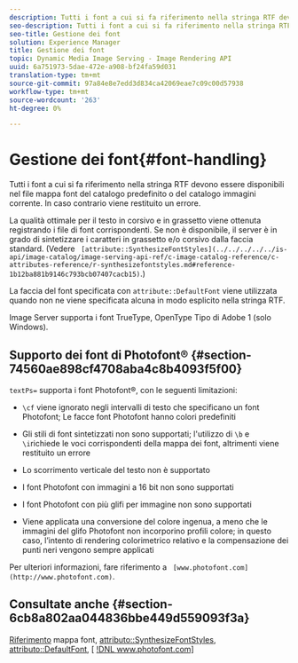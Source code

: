 ```yaml
---
description: Tutti i font a cui si fa riferimento nella stringa RTF devono essere disponibili nel file mappa font del catalogo predefinito o del catalogo immagini corrente. In caso contrario viene restituito un errore.
seo-description: Tutti i font a cui si fa riferimento nella stringa RTF devono essere disponibili nel file mappa font del catalogo predefinito o del catalogo immagini corrente. In caso contrario viene restituito un errore.
seo-title: Gestione dei font
solution: Experience Manager
title: Gestione dei font
topic: Dynamic Media Image Serving - Image Rendering API
uuid: 6a751973-5dae-472e-a908-bf24fa59d031
translation-type: tm+mt
source-git-commit: 97a84e8e7edd3d834ca42069eae7c09c00d57938
workflow-type: tm+mt
source-wordcount: '263'
ht-degree: 0%

---
```



# Gestione dei font{#font-handling}

Tutti i font a cui si fa riferimento nella stringa RTF devono essere disponibili nel file mappa font del catalogo predefinito o del catalogo immagini corrente. In caso contrario viene restituito un errore.

La qualità ottimale per il testo in corsivo e in grassetto viene ottenuta registrando i file di font corrispondenti. Se non è disponibile, il server è in grado di sintetizzare i caratteri in grassetto e/o corsivo dalla faccia standard. (Vedere ` [attribute::SynthesizeFontStyles](../../../../../is-api/image-catalog/image-serving-api-ref/c-image-catalog-reference/c-attributes-reference/r-synthesizefontstyles.md#reference-1b12ba881b9146c793bcb07407cacb15)`.)

La faccia del font specificata con `attribute::DefaultFont` viene utilizzata quando non ne viene specificata alcuna in modo esplicito nella stringa RTF.

Image Server supporta i font TrueType, OpenType  Tipo di Adobe 1 (solo Windows).

## Supporto dei font di Photofont® {#section-74560ae898cf4708aba4c8b4093f5f00}

`textPs=` supporta i font Photofont®, con le seguenti limitazioni:

* `\cf` viene ignorato negli intervalli di testo che specificano un font Photofont; Le facce font Photofont hanno colori predefiniti
* Gli stili di font sintetizzati non sono supportati; l&#39;utilizzo di `\b` e `\i`richiede le voci corrispondenti della mappa dei font, altrimenti viene restituito un errore

* Lo scorrimento verticale del testo non è supportato
* I font Photofont con immagini a 16 bit non sono supportati
* I font Photofont con più glifi per immagine non sono supportati
* Viene applicata una conversione del colore ingenua, a meno che le immagini del glifo Photofont non incorporino profili colore; in questo caso, l’intento di rendering colorimetrico relativo e la compensazione dei punti neri vengono sempre applicati

Per ulteriori informazioni, fare riferimento a ` [www.photofont.com](http://www.photofont.com)`.

## Consultate anche {#section-6cb8a802aa044836bbe449d559093f3a}

[Riferimento](../../../../../is-api/image-catalog/image-serving-api-ref/c-image-catalog-reference/c-font-map-reference/c-font-map-reference.md#concept-f81f319d03c646c5a8ef87b3277dd37d) mappa font,  [attributo::SynthesizeFontStyles](../../../../../is-api/image-catalog/image-serving-api-ref/c-image-catalog-reference/c-attributes-reference/r-synthesizefontstyles.md#reference-1b12ba881b9146c793bcb07407cacb15),  [attributo::DefaultFont](../../../../../is-api/image-catalog/image-serving-api-ref/c-image-catalog-reference/c-attributes-reference/r-defaultfont.md#reference-48b763ac254545e89a25c76ff7581107),  [ [!DNL www.photofont.com] ](http://www.photofont.com)
